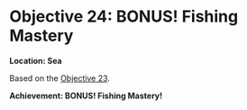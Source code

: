 # Objective 24: BONUS! Fishing Mastery
**Location: Sea**

Based on the [Objective 23](https://github.com/joergschwarzwaelder/hhc2023/tree/main/Objective-21).

**Achievement: BONUS! Fishing Mastery!**
<!--stackedit_data:
eyJoaXN0b3J5IjpbMTkxNDA5MzcwNSwtMTAyNDE5NjgwMSwtMj
AxMDE5MjYzXX0=
-->